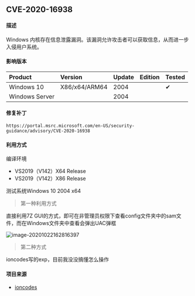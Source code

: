 ## CVE-2020-16938

#### 描述

Windows 内核存在信息泄露漏洞。该漏洞允许攻击者可以获取信息，从而进一步入侵用户系统。 

#### 影响版本

| Product        | Version       | Update | Edition | Tested             |
| :------------- | :------------ | ------ | ------- | ------------------ |
| Windows 10     | X86/x64/ARM64 | 2004   |         | &#10004; |
| Windows Server |               | 2004   |         |                    |

#### 修复补丁

```
https://portal.msrc.microsoft.com/en-US/security-guidance/advisory/CVE-2020-16938
```

#### 利用方式

编译环境

- VS2019（V142）X64 Release
- VS2019（V142）X86 Release

测试系统Windows 10 2004 x64 

> 第一种利用方式

直接利用7Z GUI的方式，即可在非管理员权限下查看config文件夹中的sam文件，而在Windows文件夹中查看会弹出UAC弹框

![image-20201022162816397](https://github.com/Ascotbe/Random-img/blob/master/WindowsKernelExploits/CVE-2020-16938_win10_2004.png?raw=true)

> 第二种方式

ioncodes写的exp，目前我没没搞懂怎么操作

#### 项目来源

- [ioncodes](https://github.com/ioncodes/CVE-2020-16938)